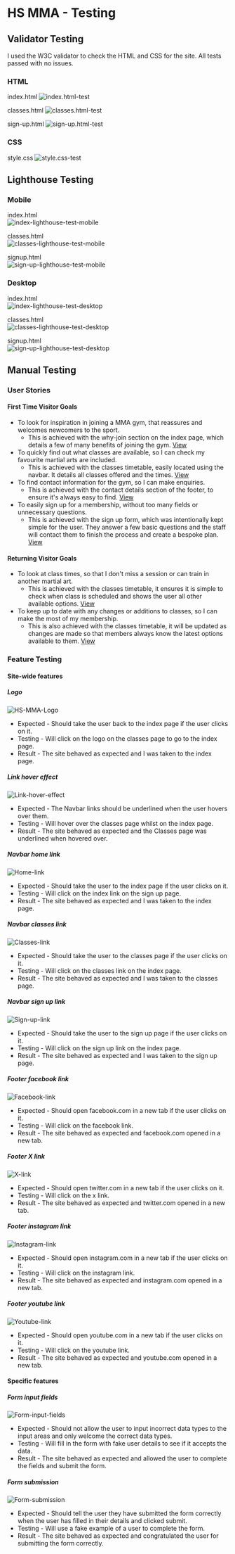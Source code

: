 # HS MMA - Testing

## Validator Testing 

I used the W3C validator to check the HTML and CSS for the site. All tests passed with no issues.

### HTML

index.html
![index.html-test](assets/images/testing/index-test.png)

classes.html
![classes.html-test](assets/images/testing/classes-test.png)

sign-up.html
![sign-up.html-test](assets/images/testing/sign-up-test.png)

### CSS

style.css
![style.css-test](assets/images/testing/css-test.png)

## Lighthouse Testing

### Mobile

index.html  
![index-lighthouse-test-mobile](assets/images/testing/index-lighthouse-test-mob.png)

classes.html  
![classes-lighthouse-test-mobile](assets/images/testing/classes-lighthouse-test-mob.png)

signup.html  
![sign-up-lighthouse-test-mobile](assets/images/testing/signup-lighthouse-test-mob.png)

### Desktop

index.html  
![index-lighthouse-test-desktop](assets/images/testing/index-lighthouse-test-desk.png)

classes.html  
![classes-lighthouse-test-desktop](assets/images/testing/classes-lighthouse-test-desk.png)

signup.html  
![sign-up-lighthouse-test-desktop](assets/images/testing/signup-lighthouse-test-desk.png)

## Manual Testing 

### User Stories

#### First Time Visitor Goals

- To look for inspiration in joining a MMA gym, that reassures and welcomes newcomers to the sport.  
  - This is achieved with the why-join section on the index page, which details a few of many benefits of joining the gym. [View](https://github.com/JCook22/hs-mma/blob/main/assets/images/why-join.png)
- To quickly find out what classes are available, so I can check my favourite martial arts are included.
  - This is achieved with the classes timetable, easily located using the navbar. It details all classes offered and the times. [View](https://github.com/JCook22/hs-mma/blob/main/assets/images/classes-timetable.png)
- To find contact information for the gym, so I can make enquiries.
  - This is achieved with the contact details section of the footer, to ensure it's always easy to find. [View](https://github.com/JCook22/hs-mma/blob/main/assets/images/contact-details.png)
- To easily sign up for a membership, without too many fields or unnecessary questions.
  - This is achieved with the sign up form, which was intentionally kept simple for the user. They answer a few basic questions and the staff will contact them to finish the process and create a bespoke plan. [View](https://github.com/JCook22/hs-mma/blob/main/assets/images/sign-up-formv2.png)

#### Returning Visitor Goals

- To look at class times, so that I don't miss a session or can train in another martial art.
  - This is achieved with the classes timetable, it ensures it is simple to check when class is scheduled and shows the user all other available options. [View](https://github.com/JCook22/hs-mma/blob/main/assets/images/classes-timetable.png)
- To keep up to date with any changes or additions to classes, so I can make the most of my membership.
  - This is also achieved with the classes timetable, it will be updated as changes are made so that members always know the latest options available to them. [View](https://github.com/JCook22/hs-mma/blob/main/assets/images/classes-timetable.png)

### Feature Testing

#### Site-wide features

##### Logo

![HS-MMA-Logo](assets/images/testing/hs-mma-logo.png)
- Expected - Should take the user back to the index page if the user clicks on it.
- Testing - Will click on the logo on the classes page to go to the index page.
- Result - The site behaved as expected and I was taken to the index page.

##### Link hover effect

![Link-hover-effect](assets/images/testing/hover-effect.png)
- Expected - The Navbar links should be underlined when the user hovers over them.
- Testing - Will hover over the classes page whilst on the index page.
- Result - The site behaved as expected and the Classes page was underlined when hovered over.

##### Navbar home link

![Home-link](assets/images/testing/home-link.png)
- Expected - Should take the user to the index page if the user clicks on it.
- Testing - Will click on the index link on the sign up page.
- Result - The site behaved as expected and I was taken to the index page.

##### Navbar classes link

![Classes-link](assets/images/testing/classes-link.png)
- Expected - Should take the user to the classes page if the user clicks on it.
- Testing - Will click on the classes link on the index page.
- Result - The site behaved as expected and I was taken to the classes page.

##### Navbar sign up link

![Sign-up-link](assets/images/testing/sign-up-link.png)
- Expected - Should take the user to the sign up page if the user clicks on it.
- Testing - Will click on the sign up link on the index page.
- Result - The site behaved as expected and I was taken to the sign up page.

##### Footer facebook link

![Facebook-link](assets/images/testing/facebook-link.png)
- Expected - Should open facebook.com in a new tab if the user clicks on it.
- Testing - Will click on the facebook link.
- Result - The site behaved as expected and facebook.com opened in a new tab.

##### Footer X link

![X-link](assets/images/testing/x-link.png)
- Expected - Should open twitter.com in a new tab if the user clicks on it.
- Testing - Will click on the x link.
- Result - The site behaved as expected and twitter.com opened in a new tab.

##### Footer instagram link

![Instagram-link](assets/images/testing/instagram-link.png)
- Expected - Should open instagram.com in a new tab if the user clicks on it.
- Testing - Will click on the instagram link.
- Result - The site behaved as expected and instagram.com opened in a new tab.

##### Footer youtube link

![Youtube-link](assets/images/testing/youtube-link.png)
- Expected - Should open youtube.com in a new tab if the user clicks on it.
- Testing - Will click on the youtube link.
- Result - The site behaved as expected and youtube.com opened in a new tab.

#### Specific features

##### Form input fields

![Form-input-fields](assets/images/testing/form-input-fields.png)
- Expected - Should not allow the user to input incorrect data types to the input areas and only welcome the correct data types.
- Testing - Will fill in the form with fake user details to see if it accepts the data.
- Result - The site behaved as expected and allowed the user to complete the fields and submit the form.

##### Form submission

![Form-submission](assets/images/testing/form-submission.png)
- Expected - Should tell the user they have submitted the form correctly when the user has filled in their details and clicked submit.
- Testing - Will use a fake example of a user to complete the form.
- Result - The site behaved as expected and congratulated the user for submitting the form correctly.
